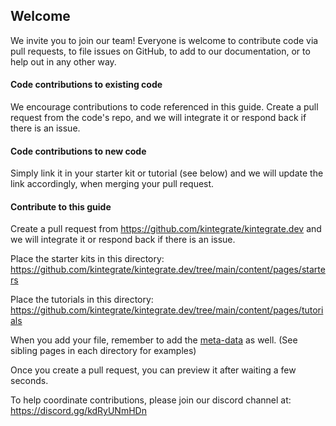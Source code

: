 ## Welcome

We invite you to join our team! Everyone is welcome to contribute code
via pull requests, to file issues on GitHub, to add to our
documentation, or to help out in any other way.

#### Code contributions to existing code

We encourage contributions to code referenced in this guide. Create a pull request from the code's repo, and we will integrate it or respond back if there is an issue.

#### Code contributions to new code

Simply link it in your starter kit or tutorial (see below) and we will update the link accordingly, when merging your pull request.

#### Contribute to this guide

Create a pull request from https://github.com/kintegrate/kintegrate.dev and we will integrate it or respond back if there is an issue.

Place the starter kits in this directory: https://github.com/kintegrate/kintegrate.dev/tree/main/content/pages/starters

Place the tutorials in this directory: https://github.com/kintegrate/kintegrate.dev/tree/main/content/pages/tutorials

When you add your file, remember to add the [meta-data](https://spacebook.app/getting-started/content/index.htm) as well. (See sibling pages in each directory for examples)

Once you create a pull request, you can preview it after waiting a few seconds.

To help coordinate contributions, please join our discord channel at: https://discord.gg/kdRyUNmHDn
